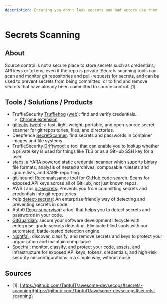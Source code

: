 ```yaml
---
description: Ensuring you don't leak secrets and bad actors use them
---
```


# Secrets Scanning

## About

Source control is not a secure place to store secrets such as credentials, API keys or tokens, even if the repo is private. Secrets scanning tools can scan and monitor git repositories and pull-requests for secrets, and can be used to prevent secrets from being committed, or to find and remove secrets that have already been committed to source control. \[1]

## Tools / Solutions / Products

* TruffleSecurity [Trufflehog](https://github.com/trufflesecurity/trufflehog) ([web](https://trufflesecurity.com/trufflehog/)): find and verify credentials.
  * [Chrome extension](https://chrome.google.com/webstore/detail/trufflehog/bafhdnhjnlcdbjcdcnafhdcphhnfnhjc)
* [gitleaks](https://github.com/gitleaks/gitleaks) ([web](https://gitleaks.io/)): a fast, light-weight, portable, and open-source secret scanner for git repositories, files, and directories.
* Deepfence [SecretScanner](https://github.com/deepfence/SecretScanner): find secrets and passwords in container images and file systems.
* TruffleSecurity [Driftwood](https://github.com/trufflesecurity/driftwood): a tool that can enable you to lookup whether a private key is used for things like TLS or as a GitHub SSH key for a user.
* [stacs](https://github.com/stacscan/stacs): a YARA powered static credential scanner which suports binary file formats, analysis of nested archives, composable rulesets and ignore lists, and SARIF reporting.
* [git-hound](https://github.com/tillson/git-hound): Reconnaissance tool for GitHub code search. Scans for exposed API keys across all of GitHub, not just known repos.
* AWS Labs [git-secrets](https://github.com/awslabs/git-secrets): Prevents you from committing secrets and credentials into git repositories
* Yelp [detect-secrets](https://github.com/Yelp/detect-secrets): An enterprise friendly way of detecting and preventing secrets in code.
* Auth0 [Repo-supervisor](https://github.com/auth0/repo-supervisor): a tool that helps you to detect secrets and passwords in your code.
* [GitGuardian](https://www.gitguardian.com/v): secure your software development lifecycle with enterprise-grade secrets detection. Eliminate blind spots with our automated, battle-tested detection engine.
* [Nightfall](https://www.nightfall.ai/): discover, classify, and remove secrets and keys to protect your organization and maintain compliance.
* [Spectral](https://spectralops.io/): monitor, classify, and protect your code, assets, and infrastructure for exposed API keys, tokens, credentials, and high-risk security misconfigurations in a simple way, without noise.

## Sources

* \[1]: [https://github.com/TaptuIT/awesome-devsecops#secrets-scanning](https://github.com/TaptuIT/awesome-devsecops#secrets-scanning)
